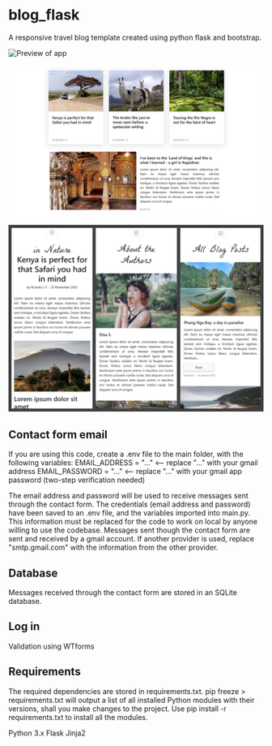 # blog_flask
A responsive travel blog template created using python flask and bootstrap.

![Preview of app](/static/Pictures_Blog/Blog_Preview.png)

![Preview of app](/static/Pictures_Blog/Blog_Preview_Posts.png)

![Preview of app](/static/Pictures_Blog/Blog_Preview_Responsive.png)

## Contact form email
If you are using this code, create a .env file to the main folder, with the following variables:
EMAIL_ADDRESS = "..." <-- replace "..." with your gmail address
EMAIL_PASSWORD = "..." <-- replace "..." with your gmail app password (two-step verification needed)

The email address and password will be used to receive messages sent through the contact form.
The credentials (email address and password) have been saved to an .env file, and the variables imported into main.py. This information must be replaced for the code to work on local by anyone willing to use the codebase.
Messages sent though the contact form are sent and received by a gmail account. If another provider is used, replace "smtp.gmail.com" with the information from the other provider.

## Database
Messages received through the contact form are stored in an SQLite database.

## Log in
Validation using WTforms

## Requirements
The required dependencies are stored in requirements.txt.
pip freeze > requirements.txt will output a list of all installed Python modules with their versions, shall you make changes to the project.
Use pip install -r requirements.txt to install all the modules.

Python 3.x
Flask
Jinja2

